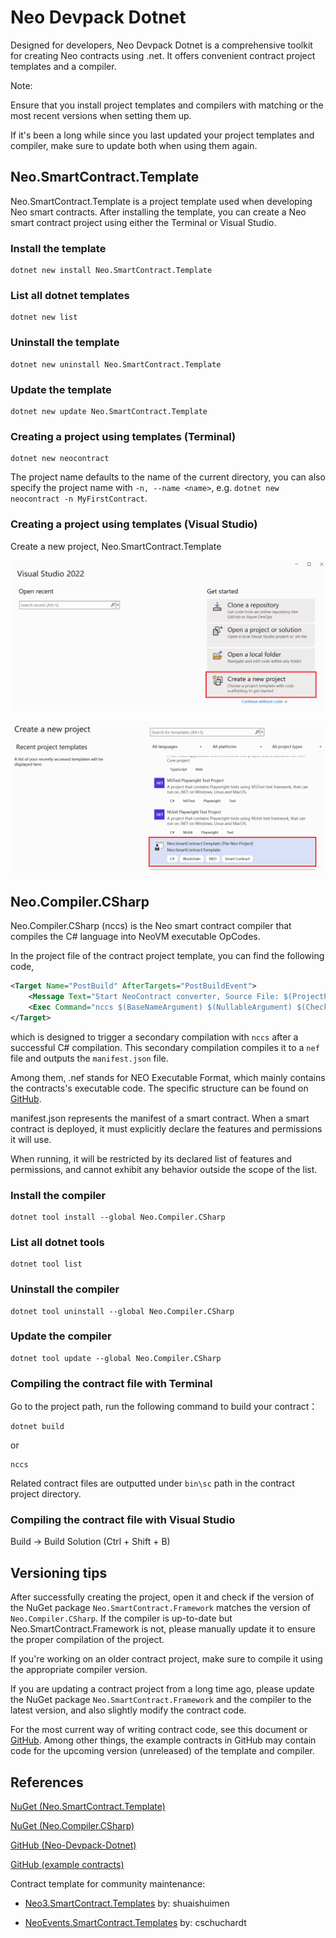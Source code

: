 # Neo Devpack Dotnet

Designed for developers, Neo Devpack Dotnet is a comprehensive toolkit for creating Neo contracts using .net.  It offers convenient contract project templates and a compiler. 

Note:

Ensure that you install project templates and compilers with matching or the most recent versions when setting them up.

If it's been a long while since you last updated your project templates and compiler, make sure to update both when using them again.

## Neo.SmartContract.Template

Neo.SmartContract.Template is a project template used when developing Neo smart contracts. After installing the template, you can create a Neo smart contract project using either the Terminal or Visual Studio.

### Install the template

```
dotnet new install Neo.SmartContract.Template
```

### List all dotnet templates

```
dotnet new list
```

### Uninstall the template

```
dotnet new uninstall Neo.SmartContract.Template
```

### Update the template

```
dotnet new update Neo.SmartContract.Template
```

### Creating a project using templates (Terminal)

```
dotnet new neocontract
```

The project name defaults to the name of the current directory, you can also specify the project name with `-n, --name <name>`, e.g. `dotnet new neocontract -n MyFirstContract`.

### Creating a project using templates (Visual Studio)

Create a new project, Neo.SmartContract.Template

![](../assets/neo-devpack-dotnet-1.png)

![](../assets/neo-devpack-dotnet-2.png)



## Neo.Compiler.CSharp

Neo.Compiler.CSharp (nccs) is the Neo smart contract compiler that compiles the C# language into NeoVM executable OpCodes.

In the project file of the contract project template, you can find the following code, 


```xml
<Target Name="PostBuild" AfterTargets="PostBuildEvent">
    <Message Text="Start NeoContract converter, Source File: $(ProjectPath)" Importance="high"></Message>
    <Exec Command="nccs $(BaseNameArgument) $(NullableArgument) $(CheckedArgument) $(DebugArgument) &quot;$(ProjectPath)&quot;" />
</Target>
```

which is designed to trigger a secondary compilation with `nccs` after a successful C# compilation. This  secondary compilation compiles it to a `nef` file and outputs the `manifest.json` file.

Among them, .nef stands for NEO Executable Format, which mainly contains the contracts's executable code. The specific structure can be found on [GitHub](https://github.com/neo-project/neo/blob/master/src/Neo/SmartContract/NefFile.cs).

manifest.json represents the manifest of a smart contract. When a smart contract is deployed, it must explicitly declare the features and permissions it will use.

When running, it will be restricted by its declared list of features and permissions, and cannot exhibit any behavior outside the scope of the list.

### Install the compiler

```
dotnet tool install --global Neo.Compiler.CSharp
```

### List all dotnet tools

```
dotnet tool list
```

### Uninstall the compiler

```
dotnet tool uninstall --global Neo.Compiler.CSharp
```

### Update the compiler

```
dotnet tool update --global Neo.Compiler.CSharp
```

### Compiling the contract file with Terminal

Go to the project path, run the following command to build your contract：

```
dotnet build
```

or

```
nccs
```

Related contract files are outputted under `bin\sc` path in the contract project directory.

### Compiling the contract file with Visual Studio

Build -> Build Solution (Ctrl + Shift + B)

## Versioning tips

After successfully creating the project, open it and check if the version of the NuGet package `Neo.SmartContract.Framework` matches the version of `Neo.Compiler.CSharp`. If the compiler is up-to-date but Neo.SmartContract.Framework is not, please manually update it to ensure the proper compilation of the project.

If you're working on an older contract project, make sure to compile it using the appropriate compiler version.

If you are updating a contract project from a long time ago, please update the NuGet package `Neo.SmartContract.Framework` and the compiler to the latest version, and also slightly modify the contract code.

For the most current way of writing contract code, see this document or [GitHub](https://github.com/neo-project/neo-devpack-dotnet/tree/master/examples). 
Among other things, the example contracts in GitHub may contain code for the upcoming version (unreleased) of the template and compiler.

## References 

[NuGet (Neo.SmartContract.Template)](https://www.nuget.org/packages/Neo.SmartContract.Template)

[NuGet (Neo.Compiler.CSharp)](https://www.nuget.org/packages/Neo.Compiler.CSharp)

[GitHub (Neo-Devpack-Dotnet)](https://github.com/neo-project/neo-devpack-dotnet)

[GitHub (example contracts)](https://github.com/neo-project/neo-devpack-dotnet/tree/master/examples)

Contract template for community maintenance:

- [Neo3.SmartContract.Templates](https://www.nuget.org/packages/Neo3.SmartContract.Templates) by: shuaishuimen

- [NeoEvents.SmartContract.Templates](https://www.nuget.org/packages/NeoEvents.SmartContract.Templates) by: cschuchardt